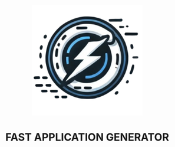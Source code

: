 <p align="center">
  <img src="docs/logo.png" alt="Imagen centrada" width="300"/>
  <h1 align="center">FAST APPLICATION GENERATOR</h1>
</p>

